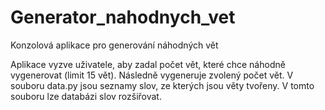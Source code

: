 # Generator_nahodnych_vet
Konzolová aplikace pro generování náhodných vět

Aplikace vyzve uživatele, aby zadal počet vět, které chce náhodně vygenerovat (limit 15 vět). Následně vygeneruje zvolený počet vět.
V souboru data.py jsou seznamy slov, ze kterých jsou věty tvořeny. V tomto souboru lze databázi slov rozšiřovat.
